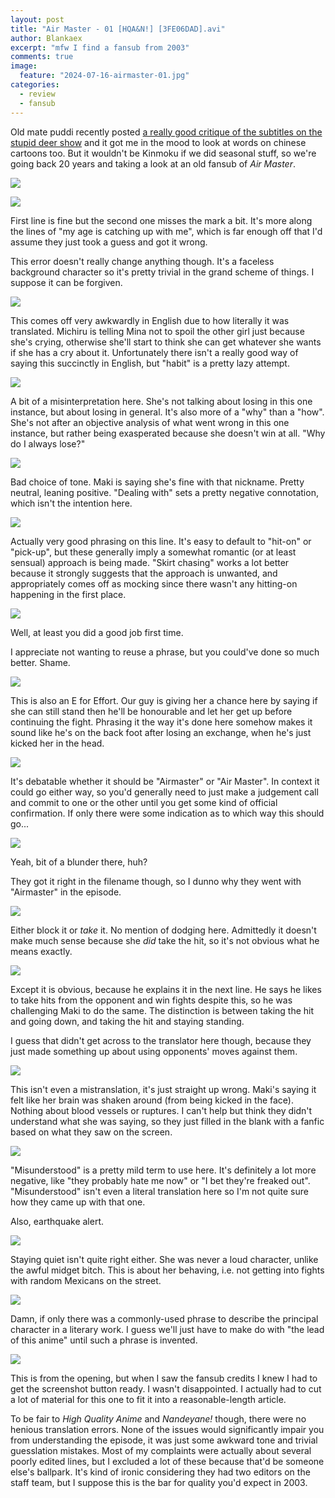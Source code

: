 ```yaml
---
layout: post
title: "Air Master - 01 [HQA&N!] [3FE06DAD].avi"
author: Blankaex
excerpt: "mfw I find a fansub from 2003"
comments: true
image:
  feature: "2024-07-16-airmaster-01.jpg"
categories:
  - review
  - fansub
---
```


Old mate puddi recently posted [a really good critique of the subtitles on the stupid deer show](https://fansubbing.com/2024/07/08/crs-shikanoko-nokonoko-koshitantans-subs-are-trash/) and it got me in the mood to look at words on chinese cartoons too. But it wouldn't be Kinmoku if we did seasonal stuff, so we're going back 20 years and taking a look at an old fansub of *Air Master*.

![](https://i.imgur.com/cb85dtt.png)

![](https://i.imgur.com/TwwFK0T.png)

First line is fine but the second one misses the mark a bit. It's more along the lines of "my age is catching up with me", which is far enough off that I'd assume they just took a guess and got it wrong.

This error doesn't really change anything though. It's a faceless background character so it's pretty trivial in the grand scheme of things. I suppose it can be forgiven.

![](https://i.imgur.com/gQcXcpa.png)

This comes off very awkwardly in English due to how literally it was translated. Michiru is telling Mina not to spoil the other girl just because she's crying, otherwise she'll start to think she can get whatever she wants if she has a cry about it. Unfortunately there isn't a really good way of saying this succinctly in English, but "habit" is a pretty lazy attempt.

![](https://i.imgur.com/6sbsm5a.png)

A bit of a misinterpretation here. She's not talking about losing in this one instance, but about losing in general. It's also more of a "why" than a "how". She's not after an objective analysis of what went wrong in this one instance, but rather being exasperated because she doesn't win at all. "Why do I always lose?"

![](https://i.imgur.com/shegIcp.png)

Bad choice of tone. Maki is saying she's fine with that nickname. Pretty neutral, leaning positive. "Dealing with" sets a pretty negative connotation, which isn't the intention here.

![](https://i.imgur.com/Nh0A9gP.png)

Actually very good phrasing on this line. It's easy to default to "hit-on" or "pick-up", but these generally imply a somewhat romantic (or at least sensual) approach is being made. "Skirt chasing" works a lot better because it strongly suggests that the approach is unwanted, and appropriately comes off as mocking since there wasn't any hitting-on happening in the first place.

![](https://i.imgur.com/V47H2Sb.png)

Well, at least you did a good job first time.

I appreciate not wanting to reuse a phrase, but you could've done so much better. Shame.

![](https://i.imgur.com/8cM1W8h.png)

This is also an E for Effort. Our guy is giving her a chance here by saying if she can still stand then he'll be honourable and let her get up before continuing the fight. Phrasing it the way it's done here somehow makes it sound like he's on the back foot after losing an exchange, when he's just kicked her in the head.

![](https://i.imgur.com/lSvg8rP.png)

It's debatable whether it should be "Airmaster" or "Air Master". In context it could go either way, so you'd generally need to just make a judgement call and commit to one or the other until you get some kind of official confirmation. If only there were some indication as to which way this should go...

![](https://i.imgur.com/n2dsV3r.png)

Yeah, bit of a blunder there, huh?

They got it right in the filename though, so I dunno why they went with "Airmaster" in the episode.

![](https://i.imgur.com/luohqHn.png)

Either block it or *take* it. No mention of dodging here. Admittedly it doesn't make much sense because she *did* take the hit, so it's not obvious what he means exactly.

![](https://i.imgur.com/Ffcqgen.png)

Except it is obvious, because he explains it in the next line. He says he likes to take hits from the opponent and win fights despite this, so he was challenging Maki to do the same. The distinction is between taking the hit and going down, and taking the hit and staying standing.

I guess that didn't get across to the translator here though, because they just made something up about using opponents' moves against them.

![](https://i.imgur.com/SUjzP3C.png)

This isn't even a mistranslation, it's just straight up wrong. Maki's saying it felt like her brain was shaken around (from being kicked in the face). Nothing about blood vessels or ruptures. I can't help but think they didn't understand what she was saying, so they just filled in the blank with a fanfic based on what they saw on the screen.

![](https://i.imgur.com/hXpepLA.png)

"Misunderstood" is a pretty mild term to use here. It's definitely a lot more negative, like "they probably hate me now" or "I bet they're freaked out". "Misunderstood" isn't even a literal translation here so I'm not quite sure how they came up with that one.

Also, earthquake alert.

![](https://i.imgur.com/uqHhMG9.png)

Staying quiet isn't quite right either. She was never a loud character, unlike the awful midget bitch. This is about her behaving, i.e. not getting into fights with random Mexicans on the street.

![](https://i.imgur.com/pPSENoM.png)

Damn, if only there was a commonly-used phrase to describe the principal character in a literary work. I guess we'll just have to make do with "the lead of this anime" until such a phrase is invented.

![](https://i.imgur.com/Tc84JmG.png)

This is from the opening, but when I saw the fansub credits I knew I had to get the screenshot button ready. I wasn't disappointed. I actually had to cut a lot of material for this one to fit it into a reasonable-length article.

To be fair to *High Quality Anime* and *Nandeyane!* though, there were no henious translation errors. None of the issues would significantly impair you from understanding the episode, it was just some awkward tone and trivial guesslation mistakes. Most of my complaints were actually about several poorly edited lines, but I excluded a lot of these because that'd be someone else's ballpark. It's kind of ironic considering they had two editors on the staff team, but I suppose this is the bar for quality you'd expect in 2003.
